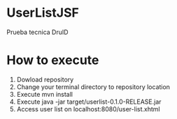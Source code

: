 # UserListJSF
Prueba tecnica DruID

# How to execute

1. Dowload repository
2. Change your terminal directory to repository location
3. Execute mvn install
4. Execute java -jar target/userlist-0.1.0-RELEASE.jar
5. Access user list on localhost:8080/user-list.xhtml
